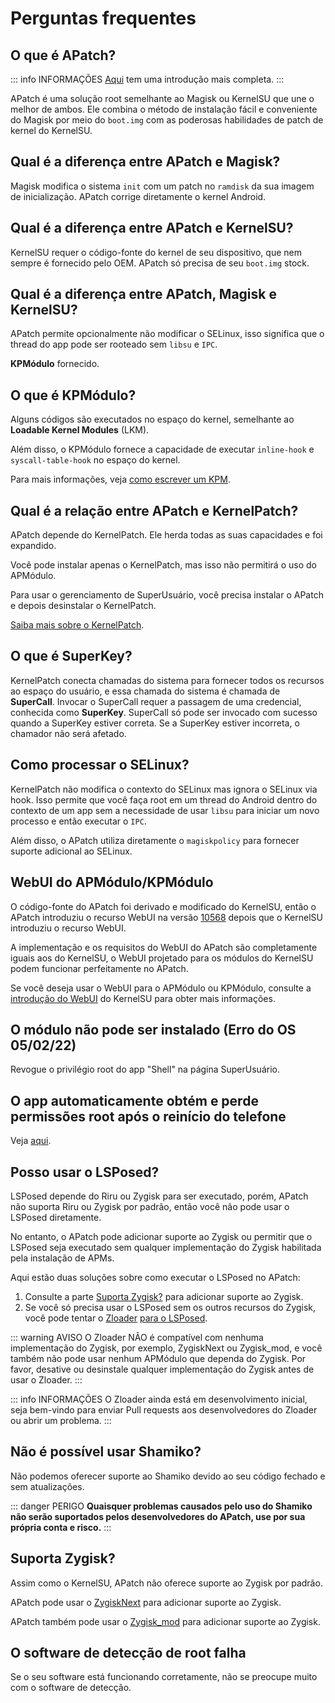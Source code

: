 # Perguntas frequentes

## O que é APatch?

::: info INFORMAÇÕES
[Aqui](/pt_BR/what-is-apatch) tem uma introdução mais completa.
:::

APatch é uma solução root semelhante ao Magisk ou KernelSU que une o melhor de ambos. Ele combina o método de instalação fácil e conveniente do Magisk por meio do `boot.img` com as poderosas habilidades de patch de kernel do KernelSU.

## Qual é a diferença entre APatch e Magisk?

Magisk modifica o sistema `init` com um patch no `ramdisk` da sua imagem de inicialização. APatch corrige diretamente o kernel Android.

## Qual é a diferença entre APatch e KernelSU?

KernelSU requer o código-fonte do kernel de seu dispositivo, que nem sempre é fornecido pelo OEM. APatch só precisa de seu `boot.img` stock.

## Qual é a diferença entre APatch, Magisk e KernelSU?

APatch permite opcionalmente não modificar o SELinux, isso significa que o thread do app pode ser rooteado sem `libsu` e `IPC`.

**KPMódulo** fornecido.

## O que é KPMódulo?

Alguns códigos são executados no espaço do kernel, semelhante ao **Loadable Kernel Modules** (LKM).

Além disso, o KPMódulo fornece a capacidade de executar `inline-hook` e `syscall-table-hook` no espaço do kernel.

Para mais informações, veja [como escrever um KPM](https://github.com/bmax121/KernelPatch/blob/main/doc/zh-CN/module.md).

## Qual é a relação entre APatch e KernelPatch?

APatch depende do KernelPatch. Ele herda todas as suas capacidades e foi expandido.

Você pode instalar apenas o KernelPatch, mas isso não permitirá o uso do APMódulo.

Para usar o gerenciamento de SuperUsuário, você precisa instalar o APatch e depois desinstalar o KernelPatch.

[Saiba mais sobre o KernelPatch](https://github.com/bmax121/KernelPatch).

## O que é SuperKey?

KernelPatch conecta chamadas do sistema para fornecer todos os recursos ao espaço do usuário, e essa chamada do sistema é chamada de **SuperCall**. Invocar o SuperCall requer a passagem de uma credencial, conhecida como **SuperKey**. SuperCall só pode ser invocado com sucesso quando a SuperKey estiver correta. Se a SuperKey estiver incorreta, o chamador não será afetado.

## Como processar o SELinux?

KernelPatch não modifica o contexto do SELinux mas ignora o SELinux via hook. Isso permite que você faça root em um thread do Android dentro do contexto de um app sem a necessidade de usar `libsu` para iniciar um novo processo e então executar o `IPC`.

Além disso, o APatch utiliza diretamente o `magiskpolicy` para fornecer suporte adicional ao SELinux.

## WebUI do APMódulo/KPMódulo

O código-fonte do APatch foi derivado e modificado do KernelSU, então o APatch introduziu o recurso WebUI na versão [10568](https://github.com/bmax121/APatch/releases/tag/10568) depois que o KernelSU introduziu o recurso WebUI.

A implementação e os requisitos do WebUI do APatch são completamente iguais aos do KernelSU, o WebUI projetado para os módulos do KernelSU podem funcionar perfeitamente no APatch.

Se você deseja usar o WebUI para o APMódulo ou KPMódulo, consulte a [introdução do WebUI](https://kernelsu.org/pt_BR/guide/module-webui.html) do KernelSU para obter mais informações.

## O módulo não pode ser instalado (Erro do OS 05/02/22)

Revogue o privilégio root do app "Shell" na página SuperUsuário.

## O app automaticamente obtém e perde permissões root após o reinício do telefone

Veja [aqui](https://t.me/APatchChannel/74).

## Posso usar o LSPosed?

LSPosed depende do Riru ou Zygisk para ser executado, porém, APatch não suporta Riru ou Zygisk por padrão, então você não pode usar o LSPosed diretamente.

No entanto, o APatch pode adicionar suporte ao Zygisk ou permitir que o LSPosed seja executado sem qualquer implementação do Zygisk habilitada pela instalação de APMs.

Aqui estão duas soluções sobre como executar o LSPosed no APatch:

1. Consulte a parte [Suporta Zygisk?](/pt_BR/faq#zygisk-support) para adicionar suporte ao Zygisk.
2. Se você só precisa usar o LSPosed sem os outros recursos do Zygisk, você pode tentar o [Zloader](https://github.com/Mufanc/z-loader) [para o LSPosed](https://t.me/mufanc_chan/28).

::: warning AVISO
O Zloader NÃO é compatível com nenhuma implementação do Zygisk, por exemplo, ZygiskNext ou Zygisk_mod, e você também não pode usar nenhum APMódulo que dependa do Zygisk. Por favor, desative ou desinstale qualquer implementação do Zygisk antes de usar o Zloader.
:::

::: info INFORMAÇÕES
O Zloader ainda está em desenvolvimento inicial, seja bem-vindo para enviar Pull requests aos desenvolvedores do Zloader ou abrir um problema.
:::

## Não é possível usar Shamiko?

Não podemos oferecer suporte ao Shamiko devido ao seu código fechado e sem atualizações.

::: danger PERIGO
**Quaisquer problemas causados ​​pelo uso do Shamiko não serão suportados pelos desenvolvedores do APatch, use por sua própria conta e risco.**
:::

## Suporta Zygisk?

Assim como o KernelSU, APatch não oferece suporte ao Zygisk por padrão.

APatch pode usar o [ZygiskNext](https://github.com/Dr-TSNG/ZygiskNext) para adicionar suporte ao Zygisk.

APatch também pode usar o [Zygisk_mod](https://github.com/Admirepowered/Zygisk_mod) para adicionar suporte ao Zygisk.

## O software de detecção de root falha

Se o seu software está funcionando corretamente, não se preocupe muito com o software de detecção.
